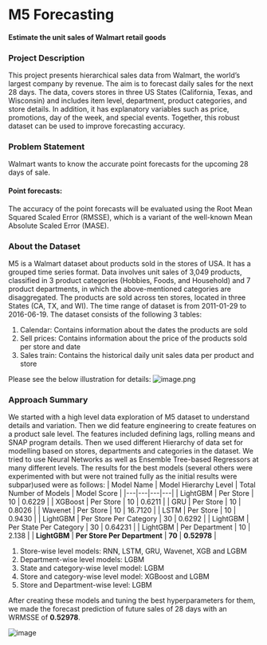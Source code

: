 # M5 Forecasting
#### Estimate the unit sales of Walmart retail goods

### Project Description
This project presents hierarchical sales data from Walmart, the world’s largest company by revenue. The aim is to forecast daily sales for the next 28 days. The data, covers stores in three US States (California, Texas, and Wisconsin) and includes item level, department, product categories, and store details. In addition, it has explanatory variables such as price, promotions, day of the week, and special events. Together, this robust dataset can be used to improve forecasting accuracy.

### Problem Statement
Walmart wants to know the accurate point forecasts for the upcoming 28 days of sale. 

#### Point forecasts:
The accuracy of the point forecasts will be evaluated using the Root Mean Squared Scaled Error (RMSSE), which is a variant of the well-known Mean Absolute Scaled Error (MASE).


### About the Dataset
M5 is a Walmart dataset about products sold in the stores of USA. It has a grouped time series format. Data involves unit sales of 3,049 products, classified in 3 product categories (Hobbies, Foods, and Household) and 7 product departments, in which the above-mentioned categories are disaggregated. The products are sold across ten stores, located in three States (CA, TX, and WI). The time range of dataset is from 2011-01-29 to 2016-06-19. The dataset consists of the following 3 tables:
1. Calendar: Contains information about the dates the products are sold
2. Sell prices: Contains information about the price of the products sold per store and date
3. Sales train: Contains the historical daily unit sales data per product and store

Please see the below illustration for details:
![image.png](levels.png)

### Approach Summary
We started with a high level data exploration of M5 dataset to understand details and variation. Then we did feature engineering to create features on a product sale level. The features included defining lags, rolling means and SNAP program details. Then we used different Hierarchy of data set for modelling based on stores, departments and categories in the dataset.
We tried to use Neural Networks as well as Ensemble Tree-based Regressors at many different levels. The results for the best models (several others were experimented with but were not trained fully as the initial results were subpar)used were as follows:
| Model Name | Model Hierarchy Level | Total Number of Models | Model Score |
|---|---|---|---|
| LightGBM | Per Store | 10 | 0.6229 |
| XGBoost | Per Store | 10 | 0.6211 |
| GRU | Per Store | 10 | 0.8026 |
| Wavenet | Per Store | 10 | 16.7120 |
| LSTM | Per Store | 10 | 0.9430 |
| LightGBM | Per Store Per Category | 30 | 0.6292 |
| LightGBM | Per State Per Category | 30 | 0.64231 |
| LightGBM | Per Department | 10 | 2.138 |
| __LightGBM__ | __Per Store Per Department__ | __70__ | __0.52978__ |
<!-- ![table.png](table.png) -->

1. Store-wise level models: RNN, LSTM, GRU, Wavenet, XGB and LGBM
2. Department-wise level models: LGBM
3. State and category-wise level model: LGBM
4. Store and category-wise level model: XGBoost and LGBM
5. Store and Department-wise level: LGBM

After creating these models and tuning the best hyperparameters for them, we made the forecast prediction of future sales of 28 days with an WRMSSE of __0.52978__.

![image](./final_result.jpeg "Best Kaggle Private Score")